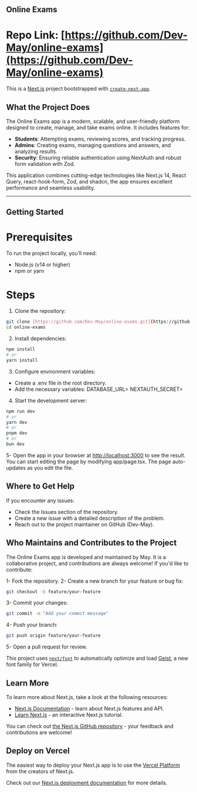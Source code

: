 ## Online Exams

# Repo Link: [https://github.com/Dev-May/online-exams](https://github.com/Dev-May/online-exams)

This is a [Next.js](https://nextjs.org) project bootstrapped with [`create-next-app`](https://nextjs.org/docs/app/api-reference/cli/create-next-app).

## What the Project Does

The Online Exams app is a modern, scalable, and user-friendly platform designed to create, manage, and take exams online. It includes features for:

- **Students**: Attempting exams, reviewing scores, and tracking progress.
- **Admins**: Creating exams, managing questions and answers, and analyzing results.
- **Security**: Ensuring reliable authentication using NextAuth and robust form validation with Zod.

This application combines cutting-edge technologies like Next.js 14, React Query, react-hook-form, Zod, and shadcn, the app ensures excellent performance and seamless usability.

---

## Getting Started

# Prerequisites

To run the project locally, you’ll need:

- Node.js (v14 or higher)
- npm or yarn

# Steps

1. Clone the repository:

```bash
git clone [https://github.com/Dev-May/online-exams.git](https://github.com/Dev-May/online-exams.git)
cd online-exams
```

2. Install dependencies:

```bash
npm install
# or
yarn install
```

3. Configure environment variables:

- Create a .env file in the root directory.
- Add the necessary variables:
  DATABASE_URL=<your-database-url>
  NEXTAUTH_SECRET=<your-nextauth-secret>

4. Start the development server:

```bash
npm run dev
# or
yarn dev
# or
pnpm dev
# or
bun dev
```

5- Open the app in your browser at [http://localhost:3000](http://localhost:3000) to see the result.
You can start editing the page by modifying app/page.tsx. The page auto-updates as you edit the file.

## Where to Get Help

If you encounter any issues:

- Check the Issues section of the repository.
- Create a new issue with a detailed description of the problem.
- Reach out to the project maintainer on GitHub (Dev-May).

## Who Maintains and Contributes to the Project

The Online Exams app is developed and maintained by May. It is a collaborative project, and contributions are always welcome! If you'd like to contribute:

1- Fork the repository.
2- Create a new branch for your feature or bug fix:

```bash
git checkout -b feature/your-feature
```

3- Commit your changes:

```bash
git commit -m "Add your commit message"
```

4- Push your branch:

```bash
git push origin feature/your-feature
```

5- Open a pull request for review.

This project uses [`next/font`](https://nextjs.org/docs/app/building-your-application/optimizing/fonts) to automatically optimize and load [Geist](https://vercel.com/font), a new font family for Vercel.

## Learn More

To learn more about Next.js, take a look at the following resources:

- [Next.js Documentation](https://nextjs.org/docs) - learn about Next.js features and API.
- [Learn Next.js](https://nextjs.org/learn) - an interactive Next.js tutorial.

You can check out [the Next.js GitHub repository](https://github.com/vercel/next.js) - your feedback and contributions are welcome!

## Deploy on Vercel

The easiest way to deploy your Next.js app is to use the [Vercel Platform](https://vercel.com/new?utm_medium=default-template&filter=next.js&utm_source=create-next-app&utm_campaign=create-next-app-readme) from the creators of Next.js.

Check out our [Next.js deployment documentation](https://nextjs.org/docs/app/building-your-application/deploying) for more details.
